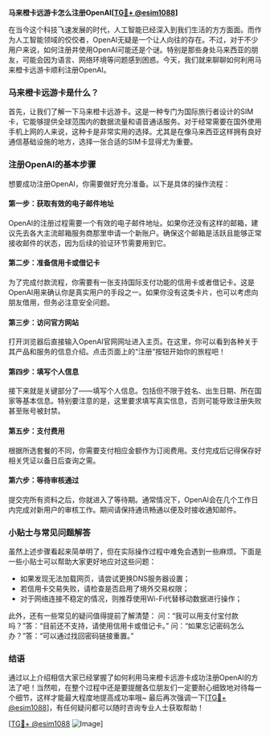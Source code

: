 **马来橙卡远游卡怎么注册OpenAI[[TG💪+ @esim1088](https://t.me/s/esim1088)]**

在当今这个科技飞速发展的时代，人工智能已经深入到我们生活的方方面面。而作为人工智能领域的佼佼者，OpenAI无疑是一个让人向往的存在。不过，对于不少用户来说，如何注册并使用OpenAI可能还是个谜。特别是那些身处马来西亚的朋友，可能会因为语言、网络环境等问题感到困惑。今天，我们就来聊聊如何利用马来橙卡远游卡顺利注册OpenAI。

### 马来橙卡远游卡是什么？

首先，让我们了解一下马来橙卡远游卡。这是一种专门为国际旅行者设计的SIM卡，它能够提供全球范围内的数据流量和语音通话服务。对于经常需要在国外使用手机上网的人来说，这种卡是非常实用的选择。尤其是在像马来西亚这样拥有良好通信基础设施的地方，选择一张合适的SIM卡显得尤为重要。

### 注册OpenAI的基本步骤

想要成功注册OpenAI，你需要做好充分准备。以下是具体的操作流程：

#### 第一步：获取有效的电子邮件地址
OpenAI的注册过程需要一个有效的电子邮件地址。如果你还没有这样的邮箱，建议先去各大主流邮箱服务商那里申请一个新账户。确保这个邮箱是活跃且能够正常接收邮件的状态，因为后续的验证环节需要用到它。

#### 第二步：准备信用卡或借记卡
为了完成付款流程，你需要有一张支持国际支付功能的信用卡或者借记卡。这是OpenAI用来确认你是真实用户的手段之一。如果你没有这类卡片，也可以考虑向朋友借用，但务必注意安全问题。

#### 第三步：访问官方网站
打开浏览器后直接输入OpenAI官网网址进入主页。在这里，你可以看到各种关于其产品和服务的信息介绍。点击页面上的“注册”按钮开始你的旅程吧！

#### 第四步：填写个人信息
接下来就是关键部分了——填写个人信息。包括但不限于姓名、出生日期、所在国家等基本信息。特别要注意的是，这里要求填写真实信息，否则可能导致注册失败甚至账号被封禁。

#### 第五步：支付费用
根据所选套餐的不同，你需要支付相应金额作为订阅费用。支付完成后记得保存好相关凭证以备日后查询之需。

#### 第六步：等待审核通过
提交完所有资料之后，你就进入了等待期。通常情况下，OpenAI会在几个工作日内完成对新用户的审核工作。期间请保持通讯畅通以便及时接收通知邮件。

### 小贴士与常见问题解答

虽然上述步骤看起来简单明了，但在实际操作过程中难免会遇到一些麻烦。下面是一些小贴士可以帮助大家更好地应对这些问题：

- 如果发现无法加载网页，请尝试更换DNS服务器设置；
- 若信用卡交易失败，请检查是否启用了境外交易权限；
- 对于网络连接不稳定的情况，则推荐使用Wi-Fi代替移动数据进行操作；

此外，还有一些常见的疑问值得提前了解清楚：
问：“我可以用支付宝付款吗？”答：“目前还不支持，请使用信用卡或借记卡。”
问：“如果忘记密码怎么办？”答：“可以通过找回密码链接重置。”

### 结语

通过以上介绍相信大家已经掌握了如何利用马来橙卡远游卡成功注册OpenAI的方法了吧！当然啦，在整个过程中还是要提醒各位朋友们一定要耐心细致地对待每一个细节，这样才能最大程度地提高成功率哦~ 最后再次强调一下[[TG💪+ @esim1088](https://t.me/s/esim1088)]，有任何疑问都可以随时咨询专业人士获取帮助！

[[TG💪+ @esim1088](https://t.me/s/esim1088) ![Image](https://i.postimg.cc/4NQfJmqS/Snipaste-2025-05-13-00-14-12.png)]